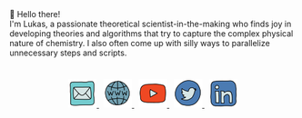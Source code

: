 <div align=center, font-family: monospace>
👋 Hello there! <br>
I'm Lukas, a passionate theoretical scientist-in-the-making who finds joy in developing theories and algorithms that try to capture the complex physical nature of chemistry. I also often come up with silly ways to parallelize unnecessary steps and scripts.
</div>
<p style="padding-top: 10px;"></p>
<div align=center>
   <a href="mailto:mail@lukaswittmann.com">
   <img src="./images/mail.png" alt="E-Mail" width="50">
   </a>
&nbsp
   <a href="https://lukaswittmann.com">
   <img src="./images/website.png" alt="Website" width="50">
   </a>
&nbsp
   <a href="[https://www.youtube.com/channel/UCpXvAwnxumFDjF5qvkFLDfw](https://www.youtube.com/@pV_NkBT)">
   <img src="./images/youtube.png" alt="Youtube" width="50">
   </a>
&nbsp   
<a href="https://twitter.com/pv_nkbt">
   <img src="./images/twitter.png" alt="Youtube" width="50">
   </a>
&nbsp
   <a href="https://www.linkedin.com/in/lukas-wittmann-1647bb1ba/">
   <img src="./images/linkedin.png" alt="LinkedIn" width="50">
   </a>
</div>
